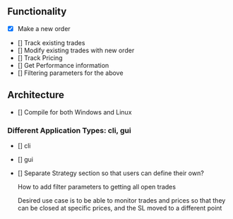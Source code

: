 ## Functionality
- [x] Make a new order
- [] Track existing trades
- [] Modify existing trades with new order
- [] Track Pricing
- [] Get Performance information
- [] Filtering parameters for the above

## Architecture
- [] Compile for both Windows and Linux
### Different Application Types: cli, gui
- [] cli
- [] gui
- [] Separate Strategy section so that users can define their own?




  How to add filter parameters to getting all open trades

  Desired use case is to be able to monitor trades and prices so that they can be closed at specific prices, and the SL moved to a different point


